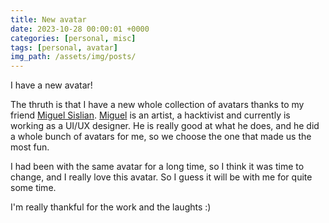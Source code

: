 ```yaml
---
title: New avatar
date: 2023-10-28 00:00:01 +0000
categories: [personal, misc]
tags: [personal, avatar]
img_path: /assets/img/posts/
---
```


I have a new avatar!

The thruth is that I have a new whole collection of avatars thanks to my friend [Miguel Sislian](https://www.linkedin.com/in/miguel-alejandro-sislian-suez).
[Miguel](https://www.linkedin.com/in/miguel-alejandro-sislian-suez) is an artist, a hacktivist and currently is working as a UI/UX designer.
He is really good at what he does, and he did a whole bunch of avatars for me, so we choose the one that made us the most fun.

I had been with the same avatar for a long time, so I think it was time to change, and I really love this avatar.
So I guess it will be with me for quite some time.

I'm really thankful for the work and the laughts :)
